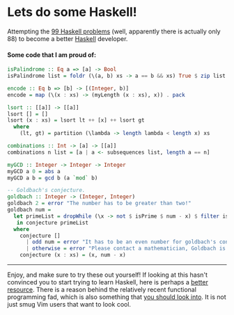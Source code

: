 # Lets do some Haskell!

Attempting the [99 Haskell problems](https://wiki.haskell.org/H-99:_Ninety-Nine_Haskell_Problems) (well, apparently there is actually only 88) to become a better [Haskell](https://www.haskell.org/) developer.

#### Some code that I am proud of:

```hs
isPalindrome :: Eq a => [a] -> Bool
isPalindrome list = foldr (\(a, b) xs -> a == b && xs) True $ zip list $ myReverse list
```

```hs
encode :: Eq b => [b] -> [(Integer, b)]
encode = map (\(x : xs) -> (myLength (x : xs), x)) . pack
```

```hs
lsort :: [[a]] -> [[a]]
lsort [] = []
lsort (x : xs) = lsort lt ++ [x] ++ lsort gt
  where
    (lt, gt) = partition (\lambda -> length lambda < length x) xs
```

```hs
combinations :: Int -> [a] -> [[a]]
combinations n list = [a | a <- subsequences list, length a == n]
```

```hs
myGCD :: Integer -> Integer -> Integer
myGCD a 0 = abs a
myGCD a b = gcd b (a `mod` b)
```

```hs
-- Goldbach's conjecture.
goldbach :: Integer -> (Integer, Integer)
goldbach 2 = error "The number has to be greater than two!"
goldbach num =
  let primeList = dropWhile (\x -> not $ isPrime $ num - x) $ filter isPrime [2 .. num]
   in conjecture primeList
  where
    conjecture []
      | odd num = error "It has to be an even number for goldbach's conjecture to work!"
      | otherwise = error "Please contact a mathematician, Goldbach is wrong!"
    conjecture (x : xs) = (x, num - x)
```

---

Enjoy, and make sure to try these out yourself! If looking at this hasn't convinced you to start trying to learn Haskell, here is perhaps a [better resource](https://wiki.haskell.org/Why_Haskell_matters). There is a reason behind the relatively recent functional programming fad, which is also something that [you should look into](http://www.cse.chalmers.se/~rjmh/Papers/whyfp.html). It is not just smug Vim users that want to look cool.
